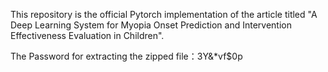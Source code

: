 This repository is the official Pytorch implementation of the article titled "A Deep Learning System for Myopia Onset Prediction and Intervention Effectiveness Evaluation in Children".

The Password for extracting the zipped file：3Y&*vf$0p
